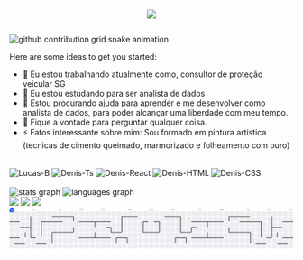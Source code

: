 <h1 align="center">
    <img src="https://readme-typing-svg.herokuapp.com/?font=Righteous&size=35&center=true&vCenter=true&width=500&height=70&duration=4500&lines=Olá;\(O.O)/Bem+Vindo;+Sou+Lucas+benevides;" 
        />
</h1>

<picture align="center">
  <source media="(prefers-color-scheme: dark)" srcset="https://raw.githubusercontent.com/h3L4stL1f3/Th3L4stL1f3/output/github-contribution-grid-snake-dark.svg">
  <source media="(prefers-color-scheme: light)" srcset="https://raw.githubusercontent.com/h3L4stL1f3/Th3L4stL1f3/output/github-contribution-grid-snake-dark.svg">
  <img align="center" alt="github contribution grid snake animation" src="https://raw.githubusercontent.com/h3L4stL1f3/Th3L4stL1f3/output/github-contribution-grid-snake.svg">
</picture>


Here are some ideas to get you started:

- 🔭 Eu estou trabalhando atualmente como, consultor de proteção veicular SG
- 🌱 Eu estou estudando para ser analista de dados
- 🤔 Estou procurando ajuda para aprender e me desenvolver como analista de dados, para poder alcançar uma liberdade com meu tempo.
- 💬 Fique a vontade para perguntar qualquer coisa.
- ⚡ Fatos interessante sobre mim: Sou formado em pintura artistica (tecnicas de cimento queimado, marmorizado e folheamento com ouro)


<div style="display: inline_block"><br>
  <img align="center" alt="Lucas-B" height="50" width="60" src="https://cdn.jsdelivr.net/gh/devicons/devicon@latest/icons/python/python-original-wordmark.svg">
    
  <img align="center" alt="Denis-Ts" height="50" width="60" src="https://cdn.jsdelivr.net/gh/devicons/devicon@latest/icons/mysql/mysql-original-wordmark.svg">
  
  <img align="center" alt="Denis-React" height="50" width="60" src="https://cdn.jsdelivr.net/gh/devicons/devicon@latest/icons/streamlit/streamlit-original-wordmark.svg">
  
  <img align="center" alt="Denis-HTML" height="50" width="60" src="https://cdn.jsdelivr.net/gh/devicons/devicon@latest/icons/vscode/vscode-original-wordmark.svg">
  
  <img align="center" alt="Denis-CSS" height="50" width="60" src="https://cdn.jsdelivr.net/gh/devicons/devicon@latest/icons/pandas/pandas-original-wordmark.svg">
  
</div>

<br clear="both">

<div align="left">
  <img src="https://github-readme-stats.vercel.app/api?username=Th3L4stL1f3&hide_title=false&hide_rank=false&show_icons=true&include_all_commits=true&count_private=true&disable_animations=false&theme=tokyonight&locale=en&hide_border=false&order=1" height="150" alt="stats graph"  />
  <img src="https://github-readme-stats.vercel.app/api/top-langs?username=Th3L4stL1f3&locale=en&hide_title=false&layout=compact&card_width=320&langs_count=5&theme=tokyonight&hide_border=true&order=2" height="150" alt="languages graph"  />
</div>

<div>
  <a href="" target="_blank"><img src="https://img.shields.io/badge/YouTube-FF0000?style=for-the-badge&logo=youtube&logoColor=white" target="_blank"></a>
  <a href="https://www.instagram.com/lucasazin/" target="_blank"><img src="https://img.shields.io/badge/-Instagram-%23E4405F?style=for-the-badge&logo=instagram&logoColor=white" target="_blank"></a>
  <a href="https://www.linkedin.com/in/lucas-benevides-115988183/" target="_blank"><img src="https://img.shields.io/badge/-LinkedIn-%230077B5?style=for-the-badge&logo=linkedin&logoColor=white" target="_blank"></a>   

</div>

<picture>
  <source media="(prefers-color-scheme: dark)" srcset="https://raw.githubusercontent.com/Th3L4stL1f3/Th3L4stL1f3/output/pacman-contribution-graph-dark.svg">
  <source media="(prefers-color-scheme: light)" srcset="https://raw.githubusercontent.com/Th3L4stL1f3/Th3L4stL1f3/output/pacman-contribution-graph.svg">
  <img alt="pacman contribution graph" src="https://raw.githubusercontent.com/Th3L4stL1f3/Th3L4stL1f3/output/pacman-contribution-graph.svg">
</picture>
